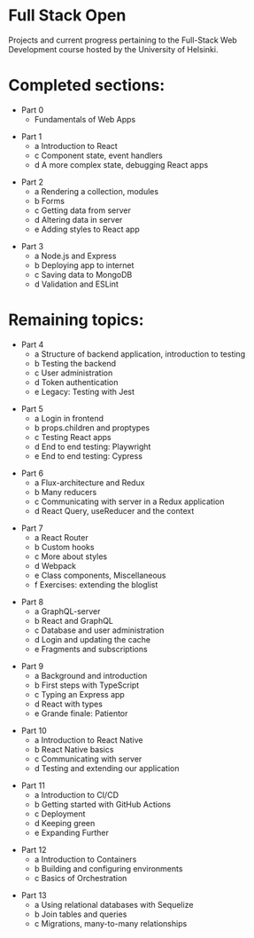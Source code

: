 # Full Stack Open
Projects and current progress pertaining to the Full-Stack Web Development course hosted by the University of Helsinki.

# Completed sections:

<ul>
  <li>Part 0
    <ul>
      <li>Fundamentals of Web Apps</li>
    </ul>
  </li>
</ul>

<ul>
  <li>Part 1
    <ul>
      <li>a Introduction to React</li>
      <li>c Component state, event handlers</li>
      <li>d A more complex state, debugging React apps</li>
    </ul>
  </li>
</ul>

<ul>
  <li>Part 2
    <ul>
      <li>a Rendering a collection, modules</li>
      <li>b Forms</li>
      <li>c Getting data from server</li>
      <li>d Altering data in server</li>
      <li>e Adding styles to React app</li>
    </ul>
  </li>
</ul>

<ul>
  <li>Part 3
    <ul>
      <li>a Node.js and Express</li>
      <li>b Deploying app to internet</li>
      <li>c Saving data to MongoDB</li>
      <li>d Validation and ESLint</li>
    </ul>
  </li>
</ul>

# Remaining topics:

<ul>
  <li>Part 4
    <ul>
      <li>a Structure of backend application, introduction to testing</li>
      <li>b Testing the backend</li>
      <li>c User administration</li>
      <li>d Token authentication</li>
      <li>e Legacy: Testing with Jest</li>
    </ul>
  </li>
</ul>

<ul>
  <li>Part 5
    <ul>
      <li>a Login in frontend</li>
      <li>b props.children and proptypes</li>
      <li>c Testing React apps</li>
      <li>d End to end testing: Playwright</li>
      <li>e End to end testing: Cypress</li>
    </ul>
  </li>
</ul>

<ul>
  <li>Part 6
    <ul>
      <li>a Flux-architecture and Redux</li>
      <li>b Many reducers</li>
      <li>c Communicating with server in a Redux application</li>
      <li>d React Query, useReducer and the context</li>
    </ul>
  </li>
</ul>

<ul>
  <li>Part 7
    <ul>
      <li>a React Router</li>
      <li>b Custom hooks</li>
      <li>c More about styles</li>
      <li>d Webpack</li>
      <li>e Class components, Miscellaneous</li>
      <li>f Exercises: extending the bloglist</li>
    </ul>
  </li>
</ul>

<ul>
  <li>Part 8
    <ul>
      <li>a GraphQL-server</li>
      <li>b React and GraphQL</li>
      <li>c Database and user administration</li>
      <li>d Login and updating the cache</li>
      <li>e Fragments and subscriptions</li>
    </ul>
  </li>
</ul>

<ul>
  <li>Part 9
    <ul>
      <li>a Background and introduction</li>
      <li>b First steps with TypeScript</li>
      <li>c Typing an Express app</li>
      <li>d React with types</li>
      <li>e Grande finale: Patientor</li>
    </ul>
  </li>
</ul>

<ul>
  <li>Part 10
    <ul>
      <li>a Introduction to React Native</li>
      <li>b React Native basics</li>
      <li>c Communicating with server</li>
      <li>d Testing and extending our application</li>
    </ul>
  </li>
</ul>

<ul>
  <li>Part 11
    <ul>
      <li>a Introduction to CI/CD</li>
      <li>b Getting started with GitHub Actions</li>
      <li>c Deployment</li>
      <li>d Keeping green</li>
      <li>e Expanding Further</li>
    </ul>
  </li>
</ul>

<ul>
  <li>Part 12
    <ul>
      <li>a Introduction to Containers</li>
      <li>b Building and configuring environments</li>
      <li>c Basics of Orchestration</li>
    </ul>
  </li>
</ul>

<ul>
  <li>Part 13
    <ul>
      <li>a Using relational databases with Sequelize</li>
      <li>b Join tables and queries</li>
      <li>c Migrations, many-to-many relationships</li>
    </ul>
  </li>
</ul>
